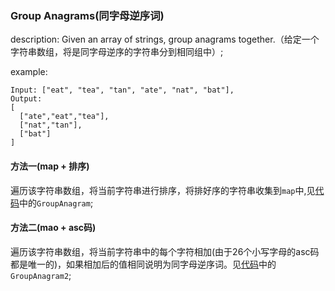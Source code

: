### Group Anagrams(同字母逆序词)

description: Given an array of strings, group anagrams together.（给定一个字符串数组，将是同字母逆序的字符串分到相同组中）;

example:
```
Input: ["eat", "tea", "tan", "ate", "nat", "bat"],
Output:
[
  ["ate","eat","tea"],
  ["nat","tan"],
  ["bat"]
]
```

#### 方法一(map + 排序)

遍历该字符串数组，将当前字符串进行排序，将排好序的字符串收集到`map`中,见[代码](./Group_Anagrams.js)中的`GroupAnagram`;

#### 方法二(mao + asc码)

遍历该字符串数组，将当前字符串中的每个字符相加(由于26个小写字母的asc码都是唯一的)，如果相加后的值相同说明为同字母逆序词。见[代码](./Group_Anagrams.js)中的`GroupAnagram2`;
